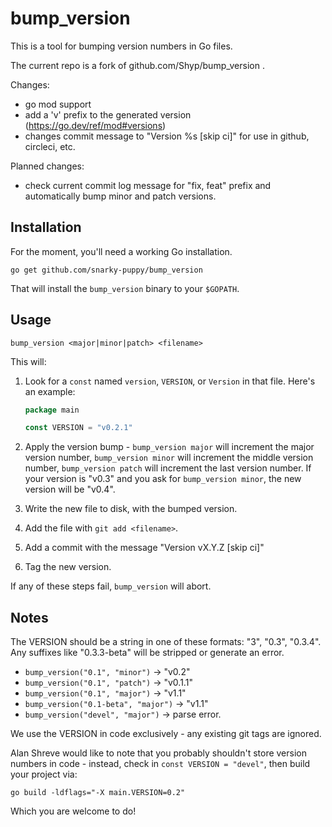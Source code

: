# bump_version

This is a tool for bumping version numbers in Go files.

The current repo is a fork of github.com/Shyp/bump_version .

Changes:
 - go mod support
 - add a 'v' prefix to the generated version (https://go.dev/ref/mod#versions)
 - changes commit message to "Version %s [skip ci]" for use in github, circleci, etc.

Planned changes:
 - check current commit log message for "fix, feat" prefix and automatically bump minor and patch versions.

## Installation

For the moment, you'll need a working Go installation.

```
go get github.com/snarky-puppy/bump_version
```

That will install the `bump_version` binary to your `$GOPATH`.

## Usage

```
bump_version <major|minor|patch> <filename>
```

This will:

1. Look for a `const` named `version`, `VERSION`, or `Version` in that file.
   Here's an example:

    ```go
    package main

    const VERSION = "v0.2.1"
    ```

2. Apply the version bump - `bump_version major` will increment the major
version number, `bump_version minor` will increment the middle version number,
`bump_version patch` will increment the last version number. If your version is
"v0.3" and you ask for `bump_version minor`, the new version will be "v0.4".

3. Write the new file to disk, with the bumped version.

4. Add the file with `git add <filename>`.

5. Add a commit with the message "Version vX.Y.Z [skip ci]"

6. Tag the new version.

If any of these steps fail, `bump_version` will abort.

## Notes

The VERSION should be a string in one of these formats: "3", "0.3",
"0.3.4". Any suffixes like "0.3.3-beta" will be
stripped or generate an error.

- `bump_version("0.1", "minor")` -> "v0.2"
- `bump_version("0.1", "patch")` -> "v0.1.1"
- `bump_version("0.1", "major")` -> "v1.1"
- `bump_version("0.1-beta", "major")` -> "v1.1"
- `bump_version("devel", "major")` -> parse error.

We use the VERSION in code exclusively - any existing git tags are ignored.

Alan Shreve would like to note that you probably shouldn't store version
numbers in code - instead, check in `const VERSION = "devel"`, then build your
project via:

```
go build -ldflags="-X main.VERSION=0.2"
```

Which you are welcome to do!
